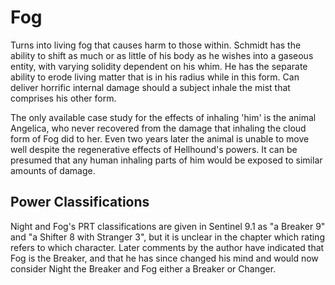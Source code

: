 # Fog
Turns into living fog that causes harm to those within.
Schmidt has the ability to shift as much or as little of his body as he wishes into a gaseous entity, with varying solidity dependent on his whim. He has the separate ability to erode living matter that is in his radius while in this form. Can deliver horrific internal damage should a subject inhale the mist that comprises his other form.

The only available case study for the effects of inhaling 'him' is the animal Angelica, who never recovered from the damage that inhaling the cloud form of Fog did to her. Even two years later the animal is unable to move well despite the regenerative effects of Hellhound's powers. It can be presumed that any human inhaling parts of him would be exposed to similar amounts of damage.

## Power Classifications
Night and Fog's PRT classifications are given in Sentinel 9.1 as "a Breaker 9" and "a Shifter 8 with Stranger 3", but it is unclear in the chapter which rating refers to which character. Later comments by the author have indicated that Fog is the Breaker, and that he has since changed his mind and would now consider Night the Breaker and Fog either a Breaker or Changer.
